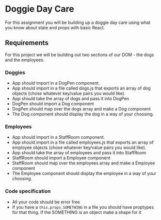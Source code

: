 # Doggie Day Care
For this assignment you will be building up a doggie day care using what you know about state and props with basic React.

## Requirements
For this project we will be building out two sections of our DOM - the dogs and the employees.

### Doggies
- App should import in a DogPen component.
- App should import in a file called dogs.js that exports an array of dog objects (chose whatever key/value pairs you would like).
- App should take the array of dogs and pass it into DogPen
- DogPen should import a Dog component
- DogPen should map over the dogs array and make a Dog component
- The Dog component should display the dog in a way of your choosing.

### Employees
- App should import in a StaffRoom component.
- App should import in a file called employees.js that exports an array of employee objects (chose whatever key/value pairs you would like).
- App should take the array of employees and pass it into StaffRoom
- StaffRoom should import a Employee component
- StaffRoom should map over the employees array and make a Employee component
- The Employee component should display the employee in a way of your choosing.

### Code specification
- All your code should be error free
- If you have a `this.props.SOMETHING` in a file you should have proptypes for that thing. If the SOMETHING is an object make a shape for it